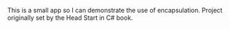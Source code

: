 This is a small app so I can demonstrate the use of encapsulation. Project originally set by the Head Start in C# book. 
